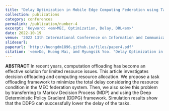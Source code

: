 ```yaml
---
title: "Delay Optimization in Mobile Edge Computing Federation using Task Offloading and Resource Allocation"
collection: publications
category: conferences
permalink: /publication/number-4
excerpt: 'Keyword: <em>MEC, Optimization, Delay, DRL<em>'
date: 2022-10-19
venue: '2022 13th International Conference on Information and Communication Technology Convergence (ICTC)'
slidesurl: 
paperurl: 'http://huongdm1896.github.io/files/paper4.pdf'
citation: '<em>Do, Huong Mai, and Myungsik Yoo. "Delay Optimization in Mobile Edge Computing Federation using Task Offloading and Resource Allocation." 2022 13th International Conference on Information and Communication Technology Convergence (ICTC). IEEE, 2022.<em>'
---
```


**ABSTRACT** In recent years, computation offloading has become an effective solution for limited resource issues. This article investigates decision offloading and computing resource allocation. We propose a task offloading framework to minimize the total delay considering the resource condition in the MEC federation system. Then, we also solve this problem by transferring to Markov Decision Process (MDP) and using the Deep Deterministic Policy Gradient (DDPG) framework. Simulation results show that the DDPG can successfully lower the delay of the tasks.
